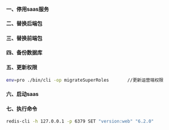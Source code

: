 #### 一、停用saas服务
#### 二、替换后端包
#### 三、替换前端包
#### 四、备份数据库
#### 五、更新权限
 ```bash
env=pro ./bin/cli -op migrateSuperRoles       //更新运营端权限
 ```
#### 六、启动saas

#### 七、执行命令
 ```bash
 redis-cli -h 127.0.0.1 -p 6379 SET "version:web" "6.2.0"
 ```

